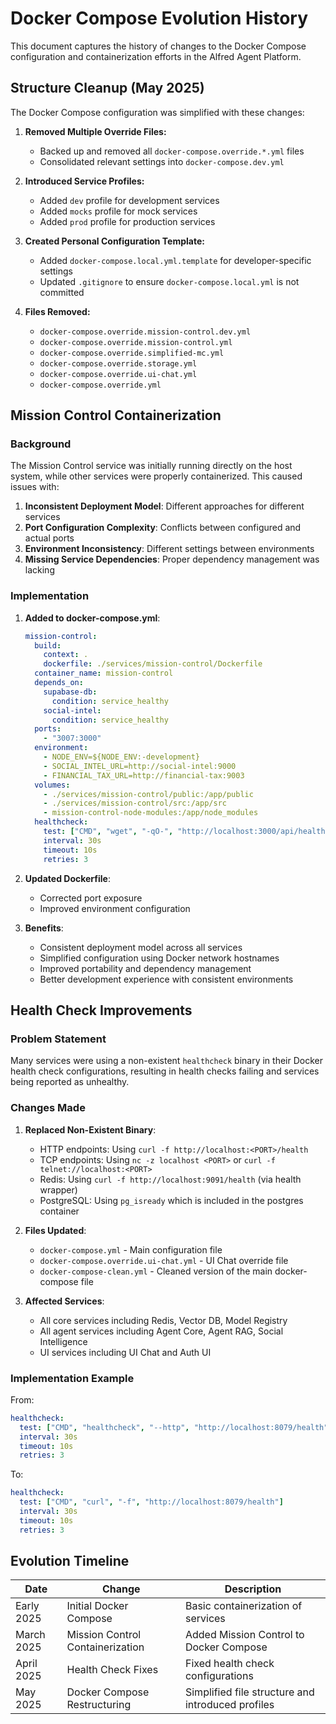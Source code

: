 # Docker Compose Evolution History

This document captures the history of changes to the Docker Compose configuration and containerization efforts in the Alfred Agent Platform.

## Structure Cleanup (May 2025)

The Docker Compose configuration was simplified with these changes:

1. **Removed Multiple Override Files:**
   - Backed up and removed all `docker-compose.override.*.yml` files
   - Consolidated relevant settings into `docker-compose.dev.yml`

2. **Introduced Service Profiles:**
   - Added `dev` profile for development services
   - Added `mocks` profile for mock services
   - Added `prod` profile for production services

3. **Created Personal Configuration Template:**
   - Added `docker-compose.local.yml.template` for developer-specific settings
   - Updated `.gitignore` to ensure `docker-compose.local.yml` is not committed

4. **Files Removed:**
   - `docker-compose.override.mission-control.dev.yml`
   - `docker-compose.override.mission-control.yml`
   - `docker-compose.override.simplified-mc.yml`
   - `docker-compose.override.storage.yml`
   - `docker-compose.override.ui-chat.yml`
   - `docker-compose.override.yml`

## Mission Control Containerization

### Background

The Mission Control service was initially running directly on the host system, while other services were properly containerized. This caused issues with:

1. **Inconsistent Deployment Model**: Different approaches for different services
2. **Port Configuration Complexity**: Conflicts between configured and actual ports
3. **Environment Inconsistency**: Different settings between environments
4. **Missing Service Dependencies**: Proper dependency management was lacking

### Implementation

1. **Added to docker-compose.yml**:
   ```yaml
   mission-control:
     build:
       context: .
       dockerfile: ./services/mission-control/Dockerfile
     container_name: mission-control
     depends_on:
       supabase-db:
         condition: service_healthy
       social-intel:
         condition: service_healthy
     ports:
       - "3007:3000"
     environment:
       - NODE_ENV=${NODE_ENV:-development}
       - SOCIAL_INTEL_URL=http://social-intel:9000
       - FINANCIAL_TAX_URL=http://financial-tax:9003
     volumes:
       - ./services/mission-control/public:/app/public
       - ./services/mission-control/src:/app/src
       - mission-control-node-modules:/app/node_modules
     healthcheck:
       test: ["CMD", "wget", "-qO-", "http://localhost:3000/api/health"]
       interval: 30s
       timeout: 10s
       retries: 3
   ```

2. **Updated Dockerfile**:
   - Corrected port exposure
   - Improved environment configuration

3. **Benefits**:
   - Consistent deployment model across all services
   - Simplified configuration using Docker network hostnames
   - Improved portability and dependency management
   - Better development experience with consistent environments

## Health Check Improvements

### Problem Statement

Many services were using a non-existent `healthcheck` binary in their Docker health check configurations, resulting in health checks failing and services being reported as unhealthy.

### Changes Made

1. **Replaced Non-Existent Binary**:
   - HTTP endpoints: Using `curl -f http://localhost:<PORT>/health`
   - TCP endpoints: Using `nc -z localhost <PORT>` or `curl -f telnet://localhost:<PORT>`
   - Redis: Using `curl -f http://localhost:9091/health` (via health wrapper)
   - PostgreSQL: Using `pg_isready` which is included in the postgres container

2. **Files Updated**:
   - `docker-compose.yml` - Main configuration file
   - `docker-compose.override.ui-chat.yml` - UI Chat override file
   - `docker-compose-clean.yml` - Cleaned version of the main docker-compose file

3. **Affected Services**:
   - All core services including Redis, Vector DB, Model Registry
   - All agent services including Agent Core, Agent RAG, Social Intelligence
   - UI services including UI Chat and Auth UI

### Implementation Example

From:
```yaml
healthcheck:
  test: ["CMD", "healthcheck", "--http", "http://localhost:8079/health"]
  interval: 30s
  timeout: 10s
  retries: 3
```

To:
```yaml
healthcheck:
  test: ["CMD", "curl", "-f", "http://localhost:8079/health"]
  interval: 30s
  timeout: 10s
  retries: 3
```

## Evolution Timeline

| Date | Change | Description |
|------|--------|-------------|
| Early 2025 | Initial Docker Compose | Basic containerization of services |
| March 2025 | Mission Control Containerization | Added Mission Control to Docker Compose |
| April 2025 | Health Check Fixes | Fixed health check configurations |
| May 2025 | Docker Compose Restructuring | Simplified file structure and introduced profiles |
